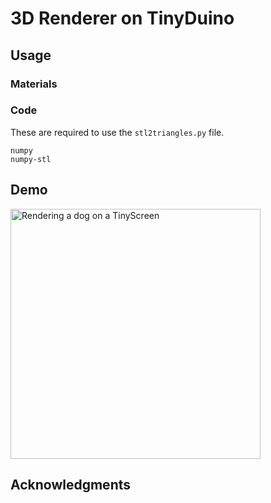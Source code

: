 # 3D Renderer on TinyDuino

## Usage

### Materials

### Code

These are required to use the ```stl2triangles.py``` file.

```
numpy
numpy-stl
```



## Demo

<img src="https://github.com/JuliaPoo/TinyCircuits-3D-Renderer/blob/master/tinyduino_render.mp4" alt="Rendering a dog on a TinyScreen" width="400">

## Acknowledgments

